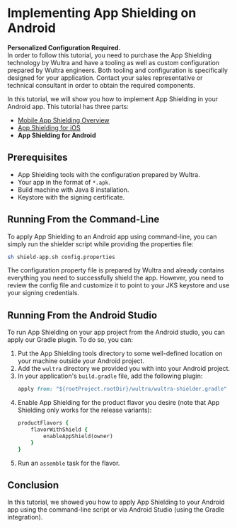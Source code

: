 # Implementing App Shielding on Android

<!-- AUTHOR joshis_tweets 2020-06-22T00:00:00Z -->
<!-- SIDEBAR _Sidebar_Android.md sticky -->

<div id="banner">
    <div class="alert alert-warning">
        <strong>Personalized Configuration Required.</strong><br/>
        <span>In order to follow this tutorial, you need to purchase the App Shielding technology by Wultra and have a tooling as well as custom configuration prepared by Wultra engineers. Both tooling and configuration is specifically designed for your application. Contact your sales representative or technical consultant in order to obtain the required components.</span>
    </div>
</div>

In this tutorial, we will show you how to implement App Shielding in your Android app. This tutorial has three parts:

- [Mobile App Shielding Overview](./Readme.md)
- [App Shielding for iOS](./iOS-Tutorial.md)
- **App Shielding for Android**

## Prerequisites

- App Shielding tools with the configuration prepared by Wultra.
- Your app in the format of `*.apk`.
- Build machine with Java 8 installation.
- Keystore with the signing certificate.

## Running From the Command-Line

To apply App Shielding to an Android app using command-line, you can simply run the shielder script while providing the properties file:

```sh
sh shield-app.sh config.properties
```

The configuration property file is prepared by Wultra and already contains everything you need to successfully shield the app. However, you need to review the config file and customize it to point to your JKS keystore and use your signing credentials.

## Running From the Android Studio

To run App Shielding on your app project from the Android studio, you can apply our Gradle plugin. To do so, you can:

1. Put the App Shielding tools directory to some well-defined location on your machine outside your Android project.
2. Add the `wultra` directory we provided you with into your Android project.
3. In your application's `build.gradle` file, add the following plugin:
    ```rb
    apply from: "${rootProject.rootDir}/wultra/wultra-shielder.gradle"
    ```
4. Enable App Shielding for the product flavor you desire (note that App Shielding only works for the release variants):
    ```rb
    productFlavors {
        flavorWithShield {
            enableAppShield(owner)
        }
    }
    ```
5. Run an `assemble` task for the flavor.

## Conclusion

In this tutorial, we showed you how to apply App Shielding to your Android app using the command-line script or via Android Studio (using the Gradle integration).

